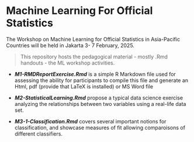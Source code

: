 # Machine Learning For Official Statistics

 The Workshop on Machine Learning for Official Statistics in Asia-Pacific Countries will be held in Jakarta  3- 7 February, 2025.
 
 > This repository hosts the pedagogical material - mostly .Rmd handouts - the ML workshop activities.
 
 - ***M1-RMDReportExercise.Rmd*** is a simple R Markdown file used for assessing the ability for participants to compile this file
 and generate an Html, pdf (provide that LaTeX is installed) or MS Word file

 - ***M2-StatisticalLearning.Rmd*** propose a typical data science exercise analyzing the relationships between two variables using a real-life data set. 

 - ***M3-1-Classification.Rmd*** covers several important notions for classification, and showcase measures of fit allowing comparoisons of different classifiers.  

 
